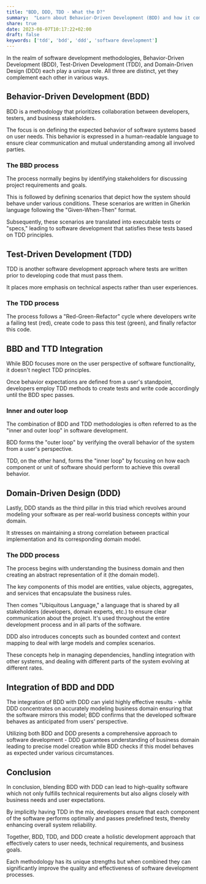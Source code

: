 ```yaml
---
title: "BDD, DDD, TDD - What the D?"
summary:  "Learn about Behavior-Driven Development (BDD) and how it compares to other concepts like TDD, and DDD. Discover how BDD and DDD can be effectively combined."
share: true
date: 2023-08-07T10:17:22+02:00
draft: false
keywords: ['tdd', 'bdd', 'ddd', 'software development']
---
```


In the realm of software development methodologies, Behavior-Driven Development (BDD), Test-Driven Development (TDD), and Domain-Driven Design (DDD) each play a unique role. All three are distinct, yet they complement each other in various ways.
## Behavior-Driven Development (BDD)
BDD is a methodology that prioritizes collaboration between developers, testers, and business stakeholders. 

The focus is on defining the expected behavior of software systems based on user needs. This behavior is expressed in a human-readable language to ensure clear communication and mutual understanding among all involved parties.
### The BBD process
The process normally begins by identifying stakeholders for discussing project requirements and goals. 

This is followed by defining scenarios that depict how the system should behave under various conditions. These scenarios are written in Gherkin language following the "Given-When-Then" format. 

Subsequently, these scenarios are translated into executable tests or "specs," leading to software development that satisfies these tests based on TDD principles.
## Test-Driven Development (TDD)
TDD is another software development approach where tests are written prior to developing code that must pass them.  

It places more emphasis on technical aspects rather than user experiences. 
### The TDD process
The process follows a "Red-Green-Refactor" cycle where developers write a failing test (red), create code to pass this test (green), and finally refactor this code.
## BBD and TTD Integration
While BDD focuses more on the user perspective of software functionality, it doesn't neglect TDD principles. 

Once behavior expectations are defined from a user's standpoint, developers employ TDD methods to create tests and write code accordingly until the BDD spec passes.
### Inner and outer loop
The combination of BDD and TDD methodologies is often referred to as the "inner and outer loop" in software development. 

BDD forms the "outer loop" by verifying the overall behavior of the system from a user's perspective. 

TDD, on the other hand, forms the "inner loop" by focusing on how each component or unit of software should perform to achieve this overall behavior.
## Domain-Driven Design (DDD)
Lastly, DDD stands as the third pillar in this triad which revolves around modeling your software as per real-world business concepts within your domain. 

It stresses on maintaining a strong correlation between practical implementation and its corresponding domain model.
### The DDD process
The process begins with understanding the business domain and then creating an abstract representation of it (the domain model). 

The key components of this model are entities, value objects, aggregates, and services that encapsulate the business rules. 

Then comes "Ubiquitous Language," a language that is shared by all stakeholders (developers, domain experts, etc.) to ensure clear communication about the project. It's used throughout the entire development process and in all parts of the software.

DDD also introduces concepts such as bounded context and context mapping to deal with large models and complex scenarios. 

These concepts help in managing dependencies, handling integration with other systems, and dealing with different parts of the system evolving at different rates.
## Integration of BDD and DDD
The integration of BDD with DDD can yield highly effective results - while DDD concentrates on accurately modeling business domain ensuring that the software mirrors this model; BDD confirms that the developed software behaves as anticipated from users' perspective.

Utilizing both BDD and DDD presents a comprehensive approach to software development - DDD guarantees understanding of business domain leading to precise model creation while BDD checks if this model behaves as expected under various circumstances.
## Conclusion
In conclusion, blending BDD with DDD can lead to high-quality software which not only fulfills technical requirements but also aligns closely with business needs and user expectations. 

By implicitly having TDD in the mix, developers ensure that each component of the software performs optimally and passes predefined tests, thereby enhancing overall system reliability. 

Together, BDD, TDD, and DDD create a holistic development approach that effectively caters to user needs, technical requirements, and business goals. 

Each methodology has its unique strengths but when combined they can significantly improve the quality and effectiveness of software development processes.